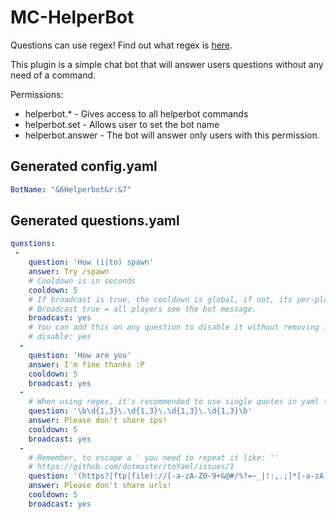 # MC-HelperBot
Questions can use regex! Find out what regex is [here](https://www.computerhope.com/jargon/r/regex.htm).

This plugin is a simple chat bot that will answer users questions without any need of a command.

Permissions:
* helperbot.* - Gives access to all helperbot commands
* helperbot.set - Allows user to set the bot name
* helperbot.answer - The bot will answer only users with this permission.

## Generated config.yaml
```yml
BotName: "&6Helperbot&r:&7"
```

## Generated questions.yaml
```yaml
questions:
 -
    question: 'How (i|to) spawn'
    answer: Try /spawn
    # Cooldown is in seconds
    cooldown: 5
    # If broadcast is true, the cooldown is global, if not, its per-player
    # Broadcast true = all players see the bot message.
    broadcast: yes
    # You can add this on any question to disable it without removing it from the file.
    # disable: yes
  -
    question: 'How are you'
    answer: I'm fine thanks :P
    cooldown: 5
    broadcast: yes
  -
    # When using regex, it's recommended to use single quotes in yaml to avoid escaping.
    question: '\b\d{1,3}\.\d{1,3}\.\d{1,3}\.\d{1,3}\b'
    answer: Please don't share ips!
    cooldown: 5
    broadcast: yes
  -
    # Remember, to escape a ' you need to repeat it like: ''
    # https://github.com/dotmaster/toYaml/issues/1
    question: '(https?|ftp|file)://[-a-zA-Z0-9+&@#/%?=~_|!:,.;]*[-a-zA-Z0-9+&@#/%=~_|]'
    answer: Please don't share urls!
    cooldown: 5
    broadcast: yes
```

